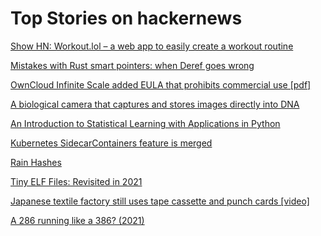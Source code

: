 # Top Stories on hackernews <br />
[Show HN: Workout.lol – a web app to easily create a workout routine](https://workout.lol)

[Mistakes with Rust smart pointers: when Deref goes wrong](https://www.fuzzypixelz.com/blog/deref-confusion/)

[OwnCloud Infinite Scale added EULA that prohibits commercial use [pdf]](https://github.com/owncloud/ocis/blob/master/assets/End-User-License-Agreement-for-ownCloud-Infinite-Scale.pdf)

[A biological camera that captures and stores images directly into DNA](https://www.nature.com/articles/s41467-023-38876-w)

[An Introduction to Statistical Learning with Applications in Python](https://www.statlearning.com)

[Kubernetes SidecarContainers feature is merged](https://github.com/kubernetes/kubernetes/pull/116429)

[Rain Hashes](https://github.com/dosyago/rain)

[Tiny ELF Files: Revisited in 2021](https://nathanotterness.com/2021/10/tiny_elf_modernized.html)

[Japanese textile factory still uses tape cassette and punch cards [video]](https://www.youtube.com/watch?v=zWJZFQHklBg)

[A 286 running like a 386? (2021)](https://www.dosdays.co.uk/topics/get_a_286_running_like_a_386_pt1.php)
